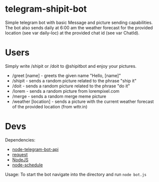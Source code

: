 # telegram-shipit-bot
Simple telegram bot with basic Message and picture sending capabilities.
The bot also sends daily at 6:00 am the weather forecast for the provided location (see var daily-loc) at the provided chat id (see var ChatId).

# Users
Simply write /shipit or /doit to @shipitbot and enjoy your pictures.
* /greet [name] - greets the given name "Hello, [name]" 
* /shipit - sends a random picture related to the phrase "ship it"
* /doit - sends a random picture related to the phrase "do it"
* /lorem - sends a random picture from lorempixel.com
* /merge - sends a random merge meme picture
* /weather [location] - sends a picture with the current weather forecast of the provided location (from wttr.in)


# Devs

Dependencies: 
* <a href="https://github.com/yagop/node-telegram-bot-api">node-telegram-bot-api<a/>
* <a href="https://github.com/request/request">request<a/>
* <a href="https://nodejs.org/en/">NodeJS<a/>
* <a href="https://www.npmjs.com/package/node-schedule">node-schedule<a/>

Usage:
To start the bot navigate into the directory and run ```node bot.js```
